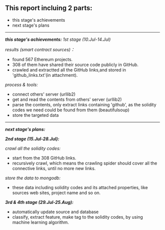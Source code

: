 ﻿This report incluing 2 parts:
-----------------------------

 - this stage's achievements 
 - next stage's plans


----------


***this stage's achievements:***
*1st stage (10.Jul-14.Jul)*

*results (smart contract sources)：*

 - found 567 Ethereum projects. 
 - 308 of them have shared their source code publicly in GitHub. 
 - crawled and extractted all the GitHub links,and stored in 'github_links.txt'(in attachment).

*process & tools:*

 - connect others' server (urllib2) 
 - get and read the contents from others' server (urllib2) 
 - parse the contents, only extract links containing 'github', as the solidity codes we need could be found from them (beautifulsoup) 
 - store the targeted data


----------


***next stage's plans:***

***2nd stage (15.Jul-28.Jul):***

*crawl all the solidity codes:*

 - start from the 308 GitHub links. 
 - recursively crawl, which means the crawling spider should cover all the connective links, until no more new links.

 
*store the data to mongodb:*

 - these data including solidity codes and its attached properties, like sources web sites, project name and so on.

***3rd & 4th stage (29.Jul-25.Aug):***

 - automatically update source and database
 - classify, extract feature, make tag to the solidity codes, by using machine learning algorithm.

